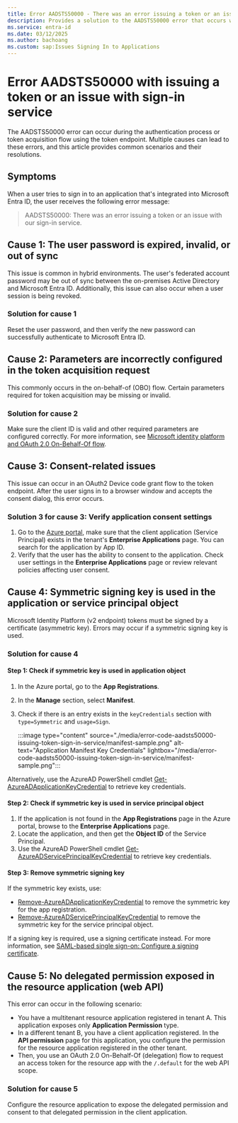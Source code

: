 ```yaml
---
title: Error AADSTS50000 - There was an error issuing a token or an issue with our sign-in service
description: Provides a solution to the AADSTS50000 error that occurs when you try to sign in to an Azure app using Microsoft Entra ID.
ms.service: entra-id
ms.date: 03/12/2025
ms.author: bachoang
ms.custom: sap:Issues Signing In to Applications
---
```


# Error AADSTS50000 with issuing a token or an issue with sign-in service

The AADSTS50000 error can occur during the authentication process or token acquisition flow using the token endpoint. Multiple causes can lead to these errors, and this article provides common scenarios and their resolutions.

## Symptoms

When a user tries to sign in to an application that's integrated into Microsoft Entra ID, the user receives the following error message:

> AADSTS50000: There was an error issuing a token or an issue with our sign-in service.

## Cause 1: The user password is expired, invalid, or out of sync

This issue is common in hybrid environments. The user's federated account password may be out of sync between the on-premises Active Directory and Microsoft Entra ID. Additionally, this issue can also occur when a user session is being revoked.

### Solution for cause 1

Reset the user password, and then verify the new password can successfully authenticate to Microsoft Entra ID.

## Cause 2: Parameters are incorrectly configured in the token acquisition request

This commonly occurs in the on-behalf-of (OBO) flow. Certain parameters required for token acquisition may be missing or invalid.

### Solution for cause 2

Make sure the client ID is valid and other required parameters are configured correctly. For more information, see [Microsoft identity platform and OAuth 2.0 On-Behalf-Of flow](/entra/identity-platform/v2-oauth2-on-behalf-of-flow).

## Cause 3: Consent-related issues

This issue can occur in an OAuth2 Device code grant flow to the token endpoint. After the user signs in to a browser window and accepts the consent dialog, this error occurs.

### Solution 3 for cause 3: Verify application consent settings

1. Go to the [Azure portal](https://portal.azure.com), make sure that the client application (Service Principal) exists in the tenant's **Enterprise Applications** page. You can search for the application by App ID.
2. Verify that the user has the ability to consent to the application. Check user settings in the **Enterprise Applications** page or review relevant policies affecting user consent.

## Cause 4: Symmetric signing key is used in the application or service principal object

Microsoft Identity Platform (v2 endpoint) tokens must be signed by a certificate (asymmetric key). Errors may occur if a symmetric signing key is used.

### Solution for cause 4

#### Step 1: Check if symmetric key is used in application object

1. In the Azure portal, go to the **App Registrations**.
2. In the **Manage** section,  select **Manifest**.
3. Check if there is an entry exists in the `keyCredentials` section with `type=Symmetric` and `usage=Sign`.

    :::image type="content" source="./media/error-code-aadsts50000-issuing-token-sign-in-service/manifest-sample.png" alt-text="Application Manifest Key Credentials" lightbox="/media/error-code-aadsts50000-issuing-token-sign-in-service/manifest-sample.png":::

Alternatively, use the AzureAD PowerShell cmdlet [Get-AzureADApplicationKeyCredential](/powershell/module/azuread/get-azureadapplicationkeycredential) to retrieve key credentials.

#### Step 2: Check if symmetric key is used in service principal object

1. If the application is not found in the **App Registrations** page in the Azure portal, browse to the **Enterprise Applications** page.
2. Locate the application, and then get the **Object ID** of the Service Principal.
3. Use the AzureAD PowerShell cmdlet [Get-AzureADServicePrincipalKeyCredential](/powershell/module/azuread/get-azureadserviceprincipalkeycredential) to retrieve key credentials.

#### Step 3: Remove symmetric signing key

If the symmetric key exists, use:

- [Remove-AzureADApplicationKeyCredential](/powershell/module/azuread/remove-azureadapplicationkeycredential) to remove the symmetric key for the app registration.
- [Remove-AzureADServicePrincipalKeyCredential](/powershell/module/azuread/remove-azureadserviceprincipalkeycredential) to remove the symmetric key for the service principal object.

If a signing key is required, use a signing certificate instead. For more information, see [SAML-based single sign-on: Configure a signing certificate](/graph/application-saml-sso-configure-api?tabs=http%2Cpowershell-script#step-6-configure-a-signing-certificate).

## Cause 5: No delegated permission exposed in the resource application (web API)

This error can occur in the following scenario:

- You have a multitenant resource application registered in tenant A. This application exposes only **Application Permission** type.
- In a different tenant B, you have a client application registered. In the **API permission** page for this application, you configure the permission for the resource application registered in the other tenant.
- Then, you use an OAuth 2.0 On-Behalf-Of (delegation) flow to request an access token for the resource app with the `/.default` for the web API scope.

### Solution for cause 5

Configure the resource application to expose the delegated permission and consent to that delegated permission in the client application.